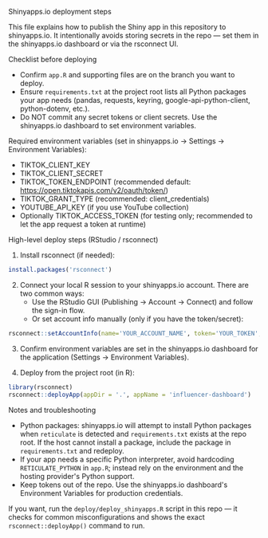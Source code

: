 Shinyapps.io deployment steps

This file explains how to publish the Shiny app in this repository to shinyapps.io. It intentionally avoids storing secrets in the repo — set them in the shinyapps.io dashboard or via the rsconnect UI.

Checklist before deploying
- Confirm `app.R` and supporting files are on the branch you want to deploy.
- Ensure `requirements.txt` at the project root lists all Python packages your app needs (pandas, requests, keyring, google-api-python-client, python-dotenv, etc.).
- Do NOT commit any secret tokens or client secrets. Use the shinyapps.io dashboard to set environment variables.

Required environment variables (set in shinyapps.io -> Settings -> Environment Variables):
- TIKTOK_CLIENT_KEY
- TIKTOK_CLIENT_SECRET
- TIKTOK_TOKEN_ENDPOINT (recommended default: https://open.tiktokapis.com/v2/oauth/token/)
- TIKTOK_GRANT_TYPE (recommended: client_credentials)
- YOUTUBE_API_KEY (if you use YouTube collection)
- Optionally TIKTOK_ACCESS_TOKEN (for testing only; recommended to let the app request a token at runtime)

High-level deploy steps (RStudio / rsconnect)
1. Install rsconnect (if needed):

```r
install.packages('rsconnect')
```

2. Connect your local R session to your shinyapps.io account. There are two common ways:
   - Use the RStudio GUI (Publishing -> Account -> Connect) and follow the sign-in flow.
   - Or set account info manually (only if you have the token/secret):

```r
rsconnect::setAccountInfo(name='YOUR_ACCOUNT_NAME', token='YOUR_TOKEN', secret='YOUR_SECRET')
```

3. Confirm environment variables are set in the shinyapps.io dashboard for the application (Settings -> Environment Variables).

4. Deploy from the project root (in R):

```r
library(rsconnect)
rsconnect::deployApp(appDir = '.', appName = 'influencer-dashboard')
```

Notes and troubleshooting
- Python packages: shinyapps.io will attempt to install Python packages when `reticulate` is detected and `requirements.txt` exists at the repo root. If the host cannot install a package, include the package in `requirements.txt` and redeploy.
- If your app needs a specific Python interpreter, avoid hardcoding `RETICULATE_PYTHON` in `app.R`; instead rely on the environment and the hosting provider's Python support.
- Keep tokens out of the repo. Use the shinyapps.io dashboard's Environment Variables for production credentials.

If you want, run the `deploy/deploy_shinyapps.R` script in this repo — it checks for common misconfigurations and shows the exact `rsconnect::deployApp()` command to run.
